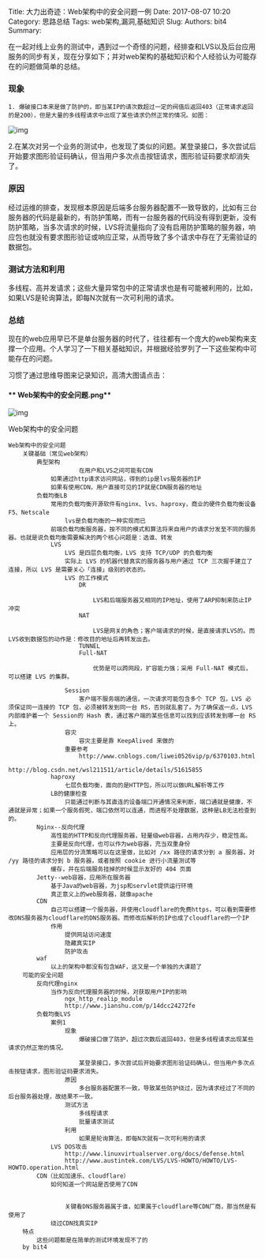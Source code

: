 Title: 大力出奇迹：Web架构中的安全问题一例
Date: 2017-08-07 10:20
Category: 思路总结
Tags: web架构,漏洞,基础知识
Slug: 
Authors: bit4
Summary: 



在一起对线上业务的测试中，遇到过一个奇怪的问题，经排查和LVS以及后台应用服务的同步有关，现在分享如下；并对web架构的基础知识和个人经验认为可能存在的问题做简单的总结。

###  现象

    1. 爆破接口本来是做了防护的，即当某IP的请次数超过一定的阀值后返回403（正常请求返回的是200），但是大量的多线程请求中出现了某些请求仍然正常的情况。如图：

 ![img](img/webFrame/1.png)

 2.在某次对另一个业务的测试中，也发现了类似的问题。某登录接口，多次尝试后开始要求图形验证码确认，但当用户多次点击按钮请求，图形验证码要求却消失了。

### 原因

​       经过运维的排查，发现根本原因是后端多台服务器配置不一致导致的，比如有三台服务器的代码是最新的，有防护策略，而有一台服务器的代码没有得到更新，没有防护策略，当多次请求的时候，LVS将流量指向了没有启用防护策略的服务器，响应包也就没有要求图形验证或响应正常，从而导致了多个请求中存在了无需验证的数据包。

### 测试方法和利用

​       多线程、高并发请求；这些大量异常包中的正常请求也是有可能被利用的，比如，如果LVS是轮询算法，即每N次就有一次可利用的请求。

### 总结

​    现在的web应用早已不是单台服务器的时代了，往往都有一个庞大的web架构来支撑一个应用。个人学习了一下相关基础知识，并根据经验罗列了一下这些架构中可能存在的问题。

 

习惯了通过思维导图来记录知识，高清大图请点击：

 

#### ** Web架构中的安全问题.png**

 

![img](img/webFrame/2.png)

 

Web架构中的安全问题

	Web架构中的安全问题
		关键基础（常见web架构）
			典型架构
						在用户和LVS之间可能有CDN
				如果通过http请求访问网站，得到的ip是lvs服务器的IP
				如果有使用CDN，用户直接可见的IP就是CDN服务器的地址
			负载均衡LB
				常用的负载均衡开源软件有nginx、lvs、haproxy，商业的硬件负载均衡设备F5、Netscale
					lvs是负载均衡的一种实现而已
				前端负载均衡服务器，按不同的模式和算法将来自用户的请求分发至不同的服务器。也就是说负载均衡需要解决的两个核心问题是：选谁、转发
				LVS
					LVS 是四层负载均衡，LVS 支持 TCP/UDP 的负载均衡
					实际上 LVS 的机器代替真实的服务器与用户通过 TCP 三次握手建立了连接，所以 LVS 是需要关心「连接」级别的状态的。
					LVS 的工作模式
						DR
							
							LVS和后端服务器又相同的IP地址，使用了ARP抑制来防止IP冲突
						NAT
							
							LVS是网关的角色；客户端请求的时候，是直接请求LVS的。而LVS收到数据包的动作是：修改目的地址后再转发出去。
						TUNNEL
						Full-NAT
							
							优势是可以跨网段，扩容能力强；采用 Full-NAT 模式后，可以搭建 LVS 的集群。
								
					Session
						客户端不服务端的通信，一次请求可能包含多个 TCP 包，LVS 必须保证同一连接的 TCP 包，必须被转发到同一台 RS，否则就乱套了。为了确保返一点，LVS 内部维护着一个 Session的 Hash 表，通过客户端的某些信息可以找到应该转发到哪一台 RS 上。
					容灾
						容灾主要是靠 KeepAlived 来做的
					重要参考
						http://www.cnblogs.com/liwei0526vip/p/6370103.html
						http://blog.csdn.net/wsl211511/article/details/51615855
				haproxy
					七层负载均衡，面向的是HTTP包，所以可以做URL解析等工作
				LB的健康检查
					只能通过判断与其直连的设备端口开通情况来判断，端口通就是健康，不通就是异常；如果一个服务假死，端口依然可以连通，而进程不处理数据，这种是LB无法检查到的。
			Nginx--反向代理
				高性能的HTTP和反向代理服务器，轻量级web容器，占用内存少，稳定性高。
				主要是反向代理，也可以作为web容器，充当双重身份
				应用层的分流策略可以在这里做，比如对 /xx 路径的请求分到 a 服务器，对 /yy 路径的请求分到 b 服务器，或者按照 cookie 进行小流量测试等
				缓存，并在后端服务挂掉的时候显示友好的 404 页面
			Jetty--web容器，应用所在服务器
				基于Java的web容器，为jsp和servlet提供运行环境
				真正意义上的web服务器，就像apache
			CDN
				自己可以搭建一个服务器，并使用cloudflare的免费https，可以看到需要修改DNS服务器为cloudflare的DNS服务器。而修改后解析的IP也成了cloudflare的一个IP
				作用
					提供网站访问速度
					隐藏真实IP
					防护攻击
			waf
				以上的架构中都没有包含WAF，这又是一个单独的大课题了
		可能的安全问题
			反向代理nginx
				当作为反向代理服务器的时候，对获取用户IP的影响
					ngx_http_realip_module
					http://www.jianshu.com/p/14dcc24272fe
			负载均衡LVS
				案例1
					现象
						爆破接口做了防护，超过次数后返回403，但是多线程请求出现某些请求仍然正常的情况。
							
						某登录接口，多次尝试后开始要求图形验证码确认，但当用户多次点击按钮请求，图形验证码要求消失。
					原因
						多台服务器配置不一致，导致某些防护绕过，因为请求经过了不同的后台服务器处理，故结果不一致。
					测试方法
						多线程请求
						批量请求测试
					利用
						如果是轮询算法，即每N次就有一次可利用的请求
				LVS DOS攻击
					http://www.linuxvirtualserver.org/docs/defense.html
					http://www.austintek.com/LVS/LVS-HOWTO/HOWTO/LVS-HOWTO.operation.html
			CDN（比如加速乐、cloudflare）
				如何知道一个网站是否使用了CDN


					关键看DNS服务器属于谁，如果属于cloudflare等CDN厂商，那当然是有使用了
				绕过CDN找真实IP
		特点
			这些问题都是在简单的测试环境发现不了的
		by bit4

